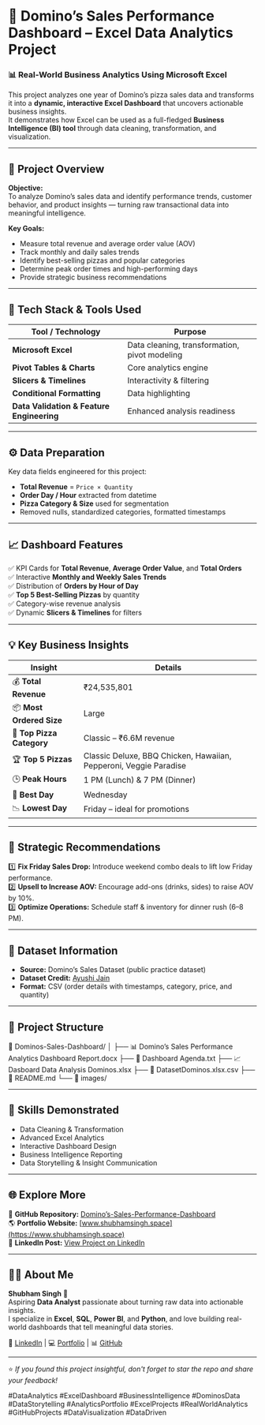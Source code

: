 # 🍕 Domino’s Sales Performance Dashboard – Excel Data Analytics Project

### 📊 Real-World Business Analytics Using Microsoft Excel

This project analyzes one year of Domino’s pizza sales data and transforms it into a **dynamic, interactive Excel Dashboard** that uncovers actionable business insights.  
It demonstrates how Excel can be used as a full-fledged **Business Intelligence (BI) tool** through data cleaning, transformation, and visualization.

---

## 🚀 Project Overview

**Objective:**  
To analyze Domino’s sales data and identify performance trends, customer behavior, and product insights — turning raw transactional data into meaningful intelligence.

**Key Goals:**
- Measure total revenue and average order value (AOV)
- Track monthly and daily sales trends
- Identify best-selling pizzas and popular categories
- Determine peak order times and high-performing days
- Provide strategic business recommendations

---

## 🧩 Tech Stack & Tools Used

| Tool / Technology | Purpose |
|--------------------|----------|
| **Microsoft Excel** | Data cleaning, transformation, pivot modeling |
| **Pivot Tables & Charts** | Core analytics engine |
| **Slicers & Timelines** | Interactivity & filtering |
| **Conditional Formatting** | Data highlighting |
| **Data Validation & Feature Engineering** | Enhanced analysis readiness |

---

## ⚙️ Data Preparation

Key data fields engineered for this project:
- **Total Revenue** = `Price × Quantity`
- **Order Day / Hour** extracted from datetime
- **Pizza Category & Size** used for segmentation
- Removed nulls, standardized categories, formatted timestamps

---

## 📈 Dashboard Features

✅ KPI Cards for **Total Revenue**, **Average Order Value**, and **Total Orders**  
✅ Interactive **Monthly and Weekly Sales Trends**  
✅ Distribution of **Orders by Hour of Day**  
✅ **Top 5 Best-Selling Pizzas** by quantity  
✅ Category-wise revenue analysis  
✅ Dynamic **Slicers & Timelines** for filters  

---

## 💡 Key Business Insights

| Insight | Details |
|----------|----------|
| 💰 **Total Revenue** | ₹24,535,801 |
| 📦 **Most Ordered Size** | Large |
| 🍕 **Top Pizza Category** | Classic – ₹6.6M revenue |
| 🏆 **Top 5 Pizzas** | Classic Deluxe, BBQ Chicken, Hawaiian, Pepperoni, Veggie Paradise |
| 🕒 **Peak Hours** | 1 PM (Lunch) & 7 PM (Dinner) |
| 📅 **Best Day** | Wednesday |
| 📉 **Lowest Day** | Friday – ideal for promotions |

---

## 🧠 Strategic Recommendations

1️⃣ **Fix Friday Sales Drop:** Introduce weekend combo deals to lift low Friday performance.  
2️⃣ **Upsell to Increase AOV:** Encourage add-ons (drinks, sides) to raise AOV by 10%.  
3️⃣ **Optimize Operations:** Schedule staff & inventory for dinner rush (6–8 PM).  

---

## 📂 Dataset Information

- **Source:** Domino’s Sales Dataset (public practice dataset)  
- **Dataset Credit:** [Ayushi Jain](https://github.com/Ayushi0214/Masterclass-Datasets/tree/main/domino's)  
- **Format:** CSV (order details with timestamps, category, price, and quantity)

---

## 🧩 Project Structure

📁 Dominos-Sales-Dashboard/
│
├── 📊 Domino’s Sales Performance Analytics Dashboard Report.docx
├── 📄 Dashboard Agenda.txt
├── 📈 Dasboard Data Analysis Dominos.xlsx
├── 📂 DatasetDominos.xlsx.csv
├── 📝 README.md
└── 📸 images/

---

## 🧠 Skills Demonstrated

- Data Cleaning & Transformation  
- Advanced Excel Analytics  
- Interactive Dashboard Design  
- Business Intelligence Reporting  
- Data Storytelling & Insight Communication  

---

## 🌐 Explore More

🔗 **GitHub Repository:** [Domino’s-Sales-Performance-Dashboard](https://github.com/shubhamsingh024/Dominos-Sales-Dashboard)  
🌎 **Portfolio Website:** [www.shubhamsingh.space](https://www.shubhamsingh.space)  
💼 **LinkedIn Post:** [View Project on LinkedIn](https://www.linkedin.com/in/shubhamsingh024)

---

## 👨‍💻 About Me

**Shubham Singh** 🎯  
Aspiring **Data Analyst** passionate about turning raw data into actionable insights.  
I specialize in **Excel**, **SQL**, **Power BI**, and **Python**, and love building real-world dashboards that tell meaningful data stories.  

📘 [LinkedIn](https://www.linkedin.com/in/shubhamsingh024) | 💻 [Portfolio](https://www.shubhamsingh.space) | 📊 [GitHub](https://github.com/shubhamsingh024)

---

⭐ *If you found this project insightful, don't forget to star the repo and share your feedback!*  

#DataAnalytics #ExcelDashboard #BusinessIntelligence #DominosData #DataStorytelling #AnalyticsPortfolio #ExcelProjects #RealWorldAnalytics #GitHubProjects #DataVisualization #DataDriven
